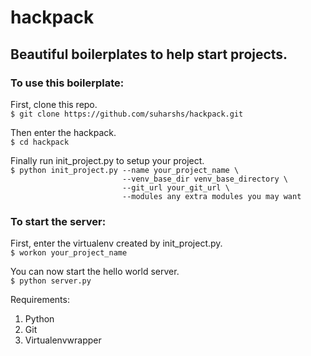 # hackpack
## Beautiful boilerplates to help start projects.

### To use this boilerplate:  
First, clone this repo.  
    ```$ git clone https://github.com/suharshs/hackpack.git```  

Then enter the hackpack.  
    ```$ cd hackpack```  

Finally run init_project.py to setup your project.  
    ```$ python init_project.py --name your_project_name \```  
    ```                         --venv_base_dir venv_base_directory \```  
    ```                         --git_url your_git_url \```  
    ```                         --modules any extra modules you may want```  

### To start the server:
First, enter the virtualenv created by init_project.py.  
    ```$ workon your_project_name```  

You can now start the hello world server.  
    ```$ python server.py```


Requirements:  
1. Python  
2. Git  
3. Virtualenvwrapper  
